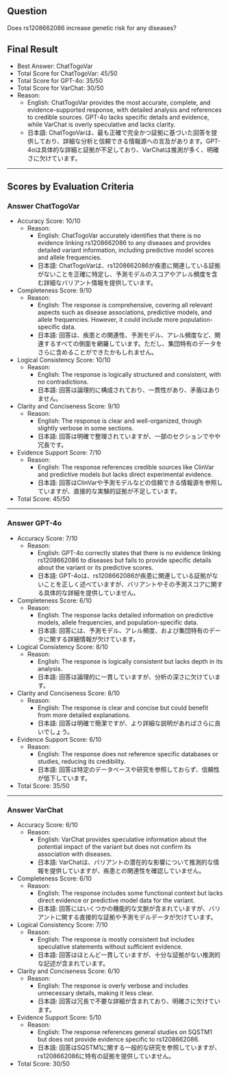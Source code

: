 ## Question

Does rs1208662086 increase genetic risk for any diseases?

## Final Result

- Best Answer: ChatTogoVar
- Total Score for ChatTogoVar: 45/50
- Total Score for GPT-4o: 35/50
- Total Score for VarChat: 30/50
- Reason:
  - English: ChatTogoVar provides the most accurate, complete, and evidence-supported response, with detailed analysis and references to credible sources. GPT-4o lacks specific details and evidence, while VarChat is overly speculative and lacks clarity.
  - 日本語: ChatTogoVarは、最も正確で完全かつ証拠に基づいた回答を提供しており、詳細な分析と信頼できる情報源への言及があります。GPT-4oは具体的な詳細と証拠が不足しており、VarChatは推測が多く、明確さに欠けています。

---

## Scores by Evaluation Criteria

### Answer ChatTogoVar
- Accuracy Score: 10/10
  - Reason: 
    - English: ChatTogoVar accurately identifies that there is no evidence linking rs1208662086 to any diseases and provides detailed variant information, including predictive model scores and allele frequencies.
    - 日本語: ChatTogoVarは、rs1208662086が疾患に関連している証拠がないことを正確に特定し、予測モデルのスコアやアレル頻度を含む詳細なバリアント情報を提供しています。
- Completeness Score: 9/10
  - Reason: 
    - English: The response is comprehensive, covering all relevant aspects such as disease associations, predictive models, and allele frequencies. However, it could include more population-specific data.
    - 日本語: 回答は、疾患との関連性、予測モデル、アレル頻度など、関連するすべての側面を網羅しています。ただし、集団特有のデータをさらに含めることができたかもしれません。
- Logical Consistency Score: 10/10
  - Reason: 
    - English: The response is logically structured and consistent, with no contradictions.
    - 日本語: 回答は論理的に構成されており、一貫性があり、矛盾はありません。
- Clarity and Conciseness Score: 9/10
  - Reason: 
    - English: The response is clear and well-organized, though slightly verbose in some sections.
    - 日本語: 回答は明確で整理されていますが、一部のセクションでやや冗長です。
- Evidence Support Score: 7/10
  - Reason: 
    - English: The response references credible sources like ClinVar and predictive models but lacks direct experimental evidence.
    - 日本語: 回答はClinVarや予測モデルなどの信頼できる情報源を参照していますが、直接的な実験的証拠が不足しています。
- Total Score: 45/50

---

### Answer GPT-4o
- Accuracy Score: 7/10
  - Reason: 
    - English: GPT-4o correctly states that there is no evidence linking rs1208662086 to diseases but fails to provide specific details about the variant or its predictive scores.
    - 日本語: GPT-4oは、rs1208662086が疾患に関連している証拠がないことを正しく述べていますが、バリアントやその予測スコアに関する具体的な詳細を提供していません。
- Completeness Score: 6/10
  - Reason: 
    - English: The response lacks detailed information on predictive models, allele frequencies, and population-specific data.
    - 日本語: 回答には、予測モデル、アレル頻度、および集団特有のデータに関する詳細情報が欠けています。
- Logical Consistency Score: 8/10
  - Reason: 
    - English: The response is logically consistent but lacks depth in its analysis.
    - 日本語: 回答は論理的に一貫していますが、分析の深さに欠けています。
- Clarity and Conciseness Score: 8/10
  - Reason: 
    - English: The response is clear and concise but could benefit from more detailed explanations.
    - 日本語: 回答は明確で簡潔ですが、より詳細な説明があればさらに良いでしょう。
- Evidence Support Score: 6/10
  - Reason: 
    - English: The response does not reference specific databases or studies, reducing its credibility.
    - 日本語: 回答は特定のデータベースや研究を参照しておらず、信頼性が低下しています。
- Total Score: 35/50

---

### Answer VarChat
- Accuracy Score: 6/10
  - Reason: 
    - English: VarChat provides speculative information about the potential impact of the variant but does not confirm its association with diseases.
    - 日本語: VarChatは、バリアントの潜在的な影響について推測的な情報を提供していますが、疾患との関連性を確認していません。
- Completeness Score: 6/10
  - Reason: 
    - English: The response includes some functional context but lacks direct evidence or predictive model data for the variant.
    - 日本語: 回答にはいくつかの機能的な文脈が含まれていますが、バリアントに関する直接的な証拠や予測モデルデータが欠けています。
- Logical Consistency Score: 7/10
  - Reason: 
    - English: The response is mostly consistent but includes speculative statements without sufficient evidence.
    - 日本語: 回答はほとんど一貫していますが、十分な証拠がない推測的な記述が含まれています。
- Clarity and Conciseness Score: 6/10
  - Reason: 
    - English: The response is overly verbose and includes unnecessary details, making it less clear.
    - 日本語: 回答は冗長で不要な詳細が含まれており、明確さに欠けています。
- Evidence Support Score: 5/10
  - Reason: 
    - English: The response references general studies on SQSTM1 but does not provide evidence specific to rs1208662086.
    - 日本語: 回答はSQSTM1に関する一般的な研究を参照していますが、rs1208662086に特有の証拠を提供していません。
- Total Score: 30/50